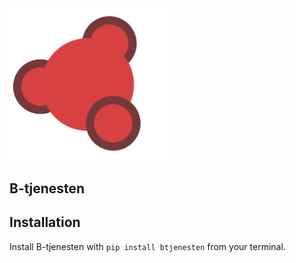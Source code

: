 <img src="graphics/b_logo_3.png" width = 250px>

## B-tjenesten 

## Installation

Install B-tjenesten with <code>pip install btjenesten</code> from your terminal.



